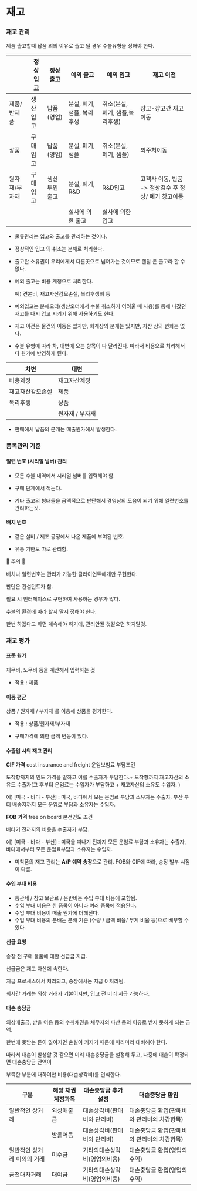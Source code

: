 # 재고

### 재고 관리

제품 출고할때 납품 외의 이유로 출고 될 경우 수불유형을 정해야 한다. 

|               | 정상입고 | 정상출고     | 예외 출고                  | 예외 입고                       | 재고 이전                                            |
| ------------- | -------- | ------------ | -------------------------- | ------------------------------- | ---------------------------------------------------- |
| 제품/반제품   | 생산입고 | 납품(영업)   | 분실, 폐기, 샘플, 복리후생 | 취소(분실, 폐기, 샘플,복리후생) | 창고-창고간 재고이동                                 |
| 상품          | 구매입고 | 납품(영업)   | 분실, 폐기, 샘플           | 취소(분실, 폐기, 샘플)          | 외주처이동                                           |
| 원자재/부자재 | 구매입고 | 생산투입출고 | 분실, 폐기, R&D            | R&D입고                         | 고객사 이동, 반품 -> 정상검수 후 정상/ 폐기 창고이동 |
|               |          |              | 실사에 의한 출고           | 실사에 의한 입고                |                                                      |



- 물류관리는 입고와 출고를 관리하는 것이다.

- 정상적인 입고 의 취소는 분해로 처리한다.

- 출고란 소유권이 우리에게서 다른곳으로 넘어가는 것이므로 렌탈 은 출고라 할 수 없다. 

- 예외 출고는 비용 계정으로 처리한다.

  예) 견본비, 재고자산감모손실, 복리후생비 등

- 예외입고는 분해오더(생산오더에서 수불 취소하기 어려울 때 사용)를 통해 나갔던 재고를 다시 입고 시키기 위해 사용하기도 한다. 

- 재고 이전은 물건의 이동은 있지만,  회계상의 분개는 있지만, 자산 상의 변화는 없다.

- 수불 유형에 따라 차, 대변에 오는 항목이 다 달라진다. 따라서 비용으로 처리해서 다 원가에 반영하게 된다. 

| 차변             | 대변            |
| ---------------- | --------------- |
| 비용계정         | 재고자산계정    |
| 재고자산감모손실 | 제품            |
| 복리후생         | 상품            |
|                  | 원자재 / 부자재 |

- 판매에서 납품의 분개는 매출원가에서 발생한다.



### 품목관리 기준

#### 일련 번호 (시리얼 넘버) 관리

- 모든 수불 내역에서 시리얼 넘버를 입력해야 함.

- 구매 단계에서 적는다.
- 기타 출고의 형태들을 금액적으로 판단해서 경영상의 도움이 되기 위해 일련번호를 관리하는것.



#### 배치 번호

- 같은 설비 / 제조 공정에서 나온 제품에 부여된 번호. 

- 유통 기한도 따로 관리함. 

  

🚨 주의 🚨 

배치나 일련번호는 관리가 가능한 클라이언트에게만 구현한다. 

판단은 컨설턴트가 함.

필요 시 인터페이스로 구현하여 사용하는 경우가 많다.

수불의 환경에 따라 할지 말지 정해야 한다. 

한번 하겠다고 하면 계속해야 하기에, 관리안될 것같으면 하지말것.



### 재고 평가

#### 표준 원가

재무비, 노무비 등을 계산해서 입력하는 것

- 적용 : 제품

  

#### 이동 평균

상품 / 원자재 / 부자재 를 이용해 상품을 평가한다. 

- 적용 : 상품/원자재/부자재

- 구매가격에 의한 금액 변동이 있다.

  

#### 수출입 시의 재고 관리

**CIF 가격** cost insurance and freight 운임보험료 부담조건

도착항까지의 인도 가격을 말하고 이를 수출자가 부담한다.+ 도착항까지 재고자산의 소유도 수출자(그 후부터 운임료는 수입자가 부담하고 + 재고자산의 소유도 수입자. )

예) [미국 - 바다 - 부산] : 미국, 바다에서 모든 운임료 부담과 소유자는 수출자, 부산 부터 배송지까지 모든 운임료 부담과 소유자는 수입자. 



**FOB 가격** free on board 본선인도 조건

배타기 전까지의 비용을 수출자가 부담.

예) [미국 - 바다 - 부산] : 미국을 떠나기 전까지 모든 운임료 부담과 소유자는 수출자, 바다에서부터 모든 운임료부담과 소유자는 수입자. 



- 미착품의 재고 관리는 **A/P 예약 송장**으로 관리. FOB와 CIF에 따라, 송장 발부 시점이 다름. 



#### 수입 부대 비용

- 통관세 / 창고 보관료 / 운반비는 수입 부대 비용에 포함됨.
- 수입 부대 비용은 한 품목이 아니라 여러 품목에 적용된다.
- 수입 부대 비용이 매출 원가에 더해진다.
- 수입 부대 비용의 분배는 분배 기준 (수량 / 금액 비율/ 무게 비율 등)으로 배부할 수 있다. 



#### 선급 요청

송장 전 구매 물품에 대한 선급금 지급.

선급금은 재고 자산에 속한다.

지급 프로세스에서 처리되고, 송장에서는 지급 0 처리됨.

회사간 거래는 외상 거래가 기본이지만, 입고 전 미리 지급 가능하다.



#### 대손 충당금

외상매출금, 받을 어음 등의 수취채권을 채무자의 파산 등의 이유로 받지 못하게 되는 금액.

한번에 못받는 돈이 많아지면 손실이 커지기 때문에 미리미리 대비해야 한다. 

따라서 대손이 발생할 것 같으면 미리 대손충당금을 설정해 두고, 나중에 대손이 확정되면 대손충당금 잔액이

부족한 부분에 대하여만 비용(대손상각비)를 인식한다.

 

| 구분                        | 해당 채권 계정과목 | 대손충당금 추가설정          | 대손충당금 환입                             |
| --------------------------- | ------------------ | ---------------------------- | ------------------------------------------- |
| 일반적인 상거래             | 외상매출금         | 대손상각비(판매비와 관리비)  | 대손충당금 환입(판매비와 관리비의 차감항목) |
|                             | 받을어음           | 대손상각비(판매비와 관리비)  | 대손충당금 환입(판매비와 관리비의 차감항목) |
| 일반적인 상거래 이외의 거래 | 미수금             | 기타의대손상각비(영업외비용) | 대손충당금 환입(영업외수익)                 |
| 금전대차거래                | 대여금             | 기타의대손상각비(영업외비용) | 대손충당금 환입(영업외수익)                 |


